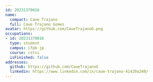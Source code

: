 ```yaml
---
id: 20231370016
name:
  compact: Caue Trajano
  full: Caue Trajano Gomes
avatar: https://github.com/CaueTrajanoG.png
occupations:
- id: 20231370016
  type: student
  campus: ifpb-jp
  course: cstsi
  isFinished: false
addresses:
  github: https://github.com/CaueTrajanoG
  linkedin: https://www.linkedin.com/in/caue-trajano-41420a240/
---
```

